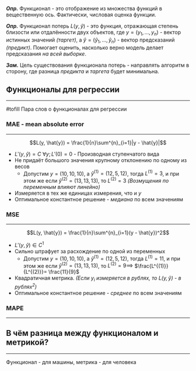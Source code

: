 
***Опр.*** Функционал - это отображение из множества функций в вещественную ось. Фактически, числовая оценка функции. 

***Опр.*** Функционал потерь $L(y, \hat{y})$ - это функция, отражающая степень близости или отдалённости двух объектов, где $y = (y_1, ..., y_n)$ - вектор истинных значений *(таргет)*, а $\hat{y} = (\hat{y}_1, ..., \hat{y}_n)$ - вектор предсказаний *(предикт)*. Помогает оценить, насколько верно модель делает предсказания *на всей выборке*. 

***Зам.*** Цель существования функционала потерь - направлять алгоритм в сторону, где разница *предикта* и *таргета* будет минимальна.

## Функционалы для регрессии
---
#tofill Пара слов о функционалах для регрессии

### MAE - mean absolute error
---
$$L(y, \hat{y}) = \frac{1}{n}\sum^{n}_{i=1}|y - \hat{y}|$$
- $L'(y, \hat{y}) = С$ $\forall y; L'(0) = 0$ - Производная ступенчатого вида
- Не придаёт большого значения крупному отклонению по одному из весов
	- Допустим $y = (10, 10, 10)$, а $\hat{y}^{(1)} = (12, 5, 12)$, тогда $L^{(1)} = 3$, и при этом же если $\hat{y}^{(2)} = (13, 13, 13)$, то $L^{(2)} = 3$ *(Возмущения по переменным влияют линейно)* 
- Измеряется в тех же единицах измерения, что и $y$
- Оптимальное константное решение - *медиана* по всем значениям
### MSE
---
$$L(y, \hat{y}) = \frac{1}{n}\sum^{n}_{i=1}(y - \hat{y})^2$$
- $L'(y, \hat{y}) \in C^1$
- Сильно штрафует за расхождение по одной из переменных
	- Допустим $y = (10, 10, 10)$, а $\hat{y}^{(1)} = (12, 5, 12)$, тогда $L^{(1)} = 11$, и при этом же если $\hat{y}^{(2)} = (13, 13, 13)$, то $L^{(2)} = 9 \implies$ $\frac{L^{(1)}}{L^{(2)}}= \frac{11}{9}$
- Квадратичная метрика. *(Если $y_i$ измеряется в рублях, то $L(y, \hat{y})$ - в рублях$^2$)*
- Оптимальное константное решение - *среднее* по всем значениям

### MAPE
---

## В чём разница между функционалом и метрикой?
---
Функционал - для машины, метрика - для человека